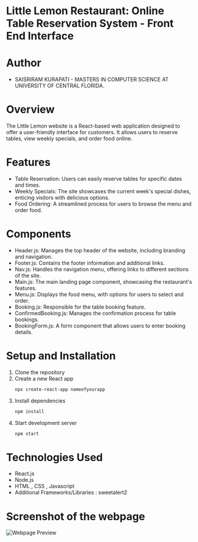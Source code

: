 # Little Lemon Restaurant: Online Table Reservation System - Front End Interface

# Author
- SAISRIRAM KURAPATI - MASTERS IN COMPUTER SCIENCE AT UNIVERSITY OF CENTRAL FLORIDA.

# Overview
The Little Lemon website is a React-based web application designed to offer a user-friendly interface for customers. It allows users to reserve tables, view weekly specials, and order food online.

# Features
- Table Reservation: Users can easily reserve tables for specific dates and times.
- Weekly Specials: The site showcases the current week's special dishes, enticing visitors with delicious options.
- Food Ordering: A streamlined process for users to browse the menu and order food.

# Components
- Header.js: Manages the top header of the website, including branding and navigation.
- Footer.js: Contains the footer information and additional links.
- Nav.js: Handles the navigation menu, offering links to different sections of the site.
- Main.js: The main landing page component, showcasing the restaurant's features.
- Menu.js: Displays the food menu, with options for users to select and order.
- Booking.js: Responsible for the table booking feature.
- ConfirmedBooking.js: Manages the confirmation process for table bookings.
- BookingForm.js: A form component that allows users to enter booking details.

# Setup and Installation
1. Clone the repository
2. Create a new React app
    ```bash
    npx create-react-app nameofyourapp
   ```
3. Install dependencies
    ```bash
    npm install
    ```
4. Start development server
    ``` bash
    npm start
    ```
# Technologies Used
- React.js
- Node.js
- HTML , CSS , Javascript
- Additional Frameworks/Libraries : sweetalert2

# Screenshot of the webpage
![Webpage Preview](https://github.com/SaiSriramKurapati/Table-Booking-System/blob/5dff178dfda236a7862f78254e093d7562ca3df2/myapp/src/images/screencapture-localhost-3001-2024-02-06-13_10_58.png)




